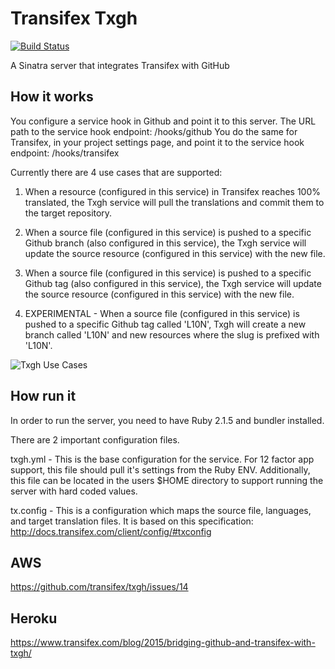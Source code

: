 Transifex Txgh
====

[![Build Status](https://travis-ci.org/transifex/txgh.svg?branch=devel)](https://travis-ci.org/transifex/txgh)

A Sinatra server that integrates Transifex with GitHub

How it works
---

You configure a service hook in Github and point it to this server. The URL path to the service hook endpoint: /hooks/github
You do the same for Transifex, in your project settings page, and point it to the service hook endpoint: /hooks/transifex

Currently there are 4 use cases that are supported:

1) When a resource (configured in this service) in Transifex reaches 100% translated, the Txgh service will pull the translations and commit them to the target repository.

2) When a source file (configured in this service) is pushed to a specific Github branch (also configured in this service), the Txgh service will update the source resource (configured in this service) with the new file.

3) When a source file (configured in this service) is pushed to a specific Github tag (also configured in this service), the Txgh service will update the source resource (configured in this service) with the new file.

4) EXPERIMENTAL - When a source file (configured in this service) is pushed to a specific Github tag called 'L10N', Txgh will create a new branch called 'L10N' and new resources where the slug is prefixed with 'L10N'.

![Txgh Use Cases](https://www.gliffy.com/go/publish/image/9483799/L.png)


How run it
---

In order to run the server, you need to have Ruby 2.1.5 and bundler installed.

There are 2 important configuration files.

txgh.yml - This is the base configuration for the service.  For 12 factor app support, this file should pull it's settings from the Ruby ENV.  Additionally, this file can be located in the users $HOME directory to support running the server with hard coded values.


tx.config - This is a configuration which maps the source file, languages, and target translation files.  It is based on this specification: http://docs.transifex.com/client/config/#txconfig


AWS
---

https://github.com/transifex/txgh/issues/14


Heroku
---

https://www.transifex.com/blog/2015/bridging-github-and-transifex-with-txgh/



